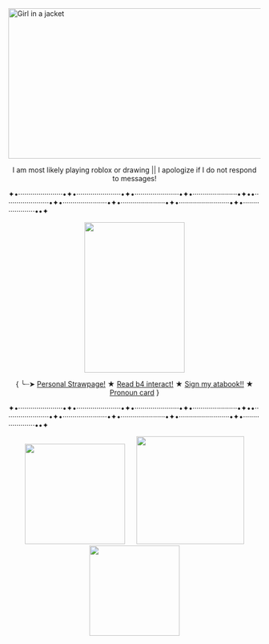 <img src="https://i.pinimg.com/1200x/52/fd/74/52fd74c7a7daf059479ccc67e13cc64c.jpg" alt="Girl in a jacket" width="2000" height="300">

<p align="center">
 I am most likely playing roblox or drawing || I apologize if I do not respond to messages!
  
<p>✦&bull;&middot;&middot;&middot;&middot;&middot;&middot;&middot;&middot;&middot;&middot;&middot;&middot;&middot;&middot;&middot;&middot;&middot;&middot;&middot;&middot;&middot;&middot;&bull;✦&bull;&middot;&middot;&middot;&middot;&middot;&middot;&middot;&middot;&middot;&middot;&middot;&middot;&middot;&middot;&middot;&middot;&middot;&middot;&middot;&middot;&middot;&middot;&bull;✦&bull;&middot;&middot;&middot;&middot;&middot;&middot;&middot;&middot;&middot;&middot;&middot;&middot;&middot;&middot;&middot;&middot;&middot;&middot;&middot;&middot;&middot;&middot;&bull;✦&bull;&middot;&middot;&middot;&middot;&middot;&middot;&middot;&middot;&middot;&middot;&middot;&middot;&middot;&middot;&middot;&middot;&middot;&middot;&middot;&middot;&middot;&middot;&bull;✦&bull;&bull;&middot;&middot;&middot;&middot;&middot;&middot;&middot;&middot;&middot;&middot;&middot;&middot;&middot;&middot;&middot;&middot;&middot;&middot;&middot;&middot;&middot;&middot;&bull;✦&bull;&middot;&middot;&middot;&middot;&middot;&middot;&middot;&middot;&middot;&middot;&middot;&middot;&middot;&middot;&middot;&middot;&middot;&middot;&middot;&middot;&middot;&middot;&bull;✦&bull;&middot;&middot;&middot;&middot;&middot;&middot;&middot;&middot;&middot;&middot;&middot;&middot;&middot;&middot;&middot;&middot;&middot;&middot;&middot;&middot;&middot;&middot;&bull;✦&bull;&middot;&middot;&middot;&middot;&middot;&middot;&middot;&middot;&middot;&middot;&middot;&middot;&middot;&middot;&middot;&middot;&middot;&middot;&middot;&middot;&middot;&middot;&middot;&middot;&middot;&bull;✦&bull;&middot;&middot;&middot;&middot;&middot;&middot;&middot;&middot;&middot;&middot;&middot;&middot;&middot;&middot;&middot;&middot;&middot;&middot;&middot;&middot;&middot;&bull;&bull;✦</p>

<p align="center">
  
  <img width="200" height="300" src="https://static.wikia.nocookie.net/bsdmayoi/images/9/9f/0646_Dazai_Osamu_sd.png/revision/latest?cb=20240222055034">
</p>

<p align="center">
  {
      ╰┈➤ 
      <a href="https://0celot00.straw.page">Personal Strawpage!</a>
      ★
      <a href="https://ponytownprof.straw.page">Read b4 interact!</a>
      ★
      <a href= "https://0celot00.atabook.org">Sign my atabook!!</a>
      ★
      <a href= "https://en.pronouns.page/@0celot_o">Pronoun card</a>
  }

<p>✦&bull;&middot;&middot;&middot;&middot;&middot;&middot;&middot;&middot;&middot;&middot;&middot;&middot;&middot;&middot;&middot;&middot;&middot;&middot;&middot;&middot;&middot;&middot;&bull;✦&bull;&middot;&middot;&middot;&middot;&middot;&middot;&middot;&middot;&middot;&middot;&middot;&middot;&middot;&middot;&middot;&middot;&middot;&middot;&middot;&middot;&middot;&middot;&bull;✦&bull;&middot;&middot;&middot;&middot;&middot;&middot;&middot;&middot;&middot;&middot;&middot;&middot;&middot;&middot;&middot;&middot;&middot;&middot;&middot;&middot;&middot;&middot;&bull;✦&bull;&middot;&middot;&middot;&middot;&middot;&middot;&middot;&middot;&middot;&middot;&middot;&middot;&middot;&middot;&middot;&middot;&middot;&middot;&middot;&middot;&middot;&middot;&bull;✦&bull;&bull;&middot;&middot;&middot;&middot;&middot;&middot;&middot;&middot;&middot;&middot;&middot;&middot;&middot;&middot;&middot;&middot;&middot;&middot;&middot;&middot;&middot;&middot;&bull;✦&bull;&middot;&middot;&middot;&middot;&middot;&middot;&middot;&middot;&middot;&middot;&middot;&middot;&middot;&middot;&middot;&middot;&middot;&middot;&middot;&middot;&middot;&middot;&bull;✦&bull;&middot;&middot;&middot;&middot;&middot;&middot;&middot;&middot;&middot;&middot;&middot;&middot;&middot;&middot;&middot;&middot;&middot;&middot;&middot;&middot;&middot;&middot;&bull;✦&bull;&middot;&middot;&middot;&middot;&middot;&middot;&middot;&middot;&middot;&middot;&middot;&middot;&middot;&middot;&middot;&middot;&middot;&middot;&middot;&middot;&middot;&middot;&middot;&middot;&middot;&bull;✦&bull;&middot;&middot;&middot;&middot;&middot;&middot;&middot;&middot;&middot;&middot;&middot;&middot;&middot;&middot;&middot;&middot;&middot;&middot;&middot;&middot;&middot;&bull;&bull;✦</p>

<p>
  <p align="center">
    <img src="https://i.pinimg.com/736x/fd/fe/4b/fdfe4bbb7295a13b3bc2be00e671ad52.jpg" width="200" height="200" hspace="10" >
    <img src="https://i.pinimg.com/1200x/c3/1e/ae/c31eae686bbeacdf4ea1ac7fdbad31b9.jpg" width="215" height="215" hspace="10" >
  <img src="https://i.pinimg.com/1200x/a1/41/12/a141121471fb59d9058030dfef9eb5d7.jpg" width="180" height="180" hspace="10" >
</p>








